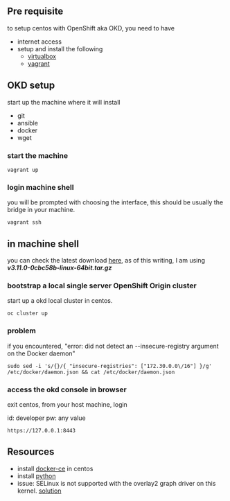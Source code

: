 ## Pre requisite

to setup centos with OpenShift aka OKD, you need to have 
- internet access
- setup and install the following 
  - [virtualbox](https://www.virtualbox.org/wiki/Downloads)
  - [vagrant](https://www.vagrantup.com/downloads.html)

## OKD setup

start up the machine where it will install
- git
- ansible
- docker
- wget

### start the machine

```
vagrant up
```

### login machine shell

you will be prompted with choosing the interface, this should be usually the bridge in your machine.

```
vagrant ssh
```

## in machine shell

you can check the latest download [here](https://www.okd.io/download.html#oc-platforms), as of this writing, I am using ***v3.11.0-0cbc58b-linux-64bit.tar.gz***

### bootstrap a local single server OpenShift Origin cluster

start up a okd local cluster in centos.

```
oc cluster up
```

### problem

if you encountered, "error: did not detect an --insecure-registry argument on the Docker daemon"

```
sudo sed -i 's/{}/{ "insecure-registries": ["172.30.0.0\/16"] }/g' /etc/docker/daemon.json && cat /etc/docker/daemon.json
```

### access the okd console in browser

exit centos, from your host machine, login

id: developer
pw: any value

```
https://127.0.0.1:8443
```

## Resources

- install [docker-ce](https://docs.docker.com/install/linux/docker-ce/centos/) in centos
- install [python](https://tecadmin.net/install-python-2-7-on-centos-rhel/) 
- issue: SELinux is not supported with the overlay2 graph driver on this kernel. [solution](https://docs.hortonworks.com/HDPDocuments/Cloudbreak/Cloudbreak-2.9.1/troubleshoot/content/cb_trouble-docker.html)

